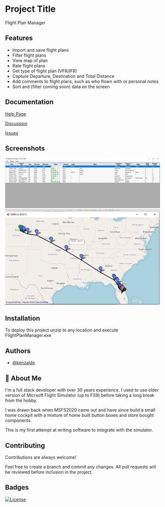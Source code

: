 
# Project Title

Flight Plan Manager


## Features

- Import and save flight plans
- Filter flight plans
- View map of plan
- Rate flight plans
- Get type of flight plan (VFR/IFR)
- Capture Departure, Destination and Total Distance
- Add comments to flight plans, such as who flown with or personal notes
- Sort and (filter coming soon) data on the screen


## Documentation

[Help Page](https://htmlpreview.github.io/?https://raw.githubusercontent.com/kenz67/FlightSim-FlightPlanManager/master/docs/Help.html)

[Discussion](https://github.com/kenz67/FlightSim-FlightPlanManager/discussions)

[Issues](https://github.com/kenz67/FlightSim-FlightPlanManager/issues)


## Screenshots

![Main Page](https://raw.githubusercontent.com/kenz67/FlightSim-FlightPlanManager/master/docs/ScreenShot.png)
![Map Page](https://raw.githubusercontent.com/kenz67/FlightSim-FlightPlanManager/master/docs/Map.png)


## Installation

To deploy this project unzip to any location and execute FlightPlanManager.exe 
    
## Authors

- [@kenzaldo](https://github.com/kenz67)


## 🚀 About Me
I'm a full stack developer with over 30 years experience.  I used to use older version of Micrsoft Flight Simulator (up to FS9) before taking a long break from the hobby.

I was drawn back when MSFS2020 came out and have since build a small home cockpit with a mixture of home built button boxes and store bought components.

This is my first attempt at writing software to integrate with the simulator.



## Contributing

Contributions are always welcome!

Feel free to create a branch and commit any changes.  All pull requests will be reviewed before inclusion in the project.


## Badges

[![License](https://img.shields.io/badge/License-BSD_3--Clause-blue.svg)](https://opensource.org/licenses/BSD-3-Clause)